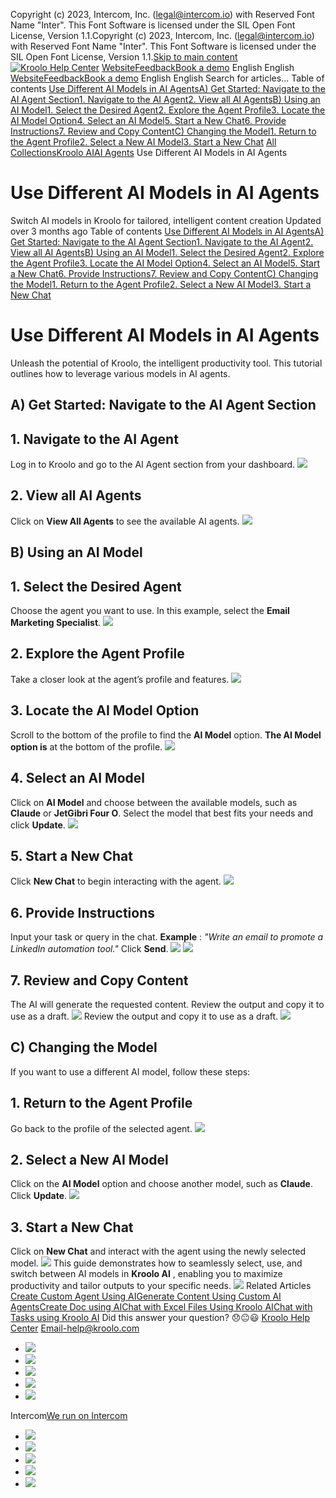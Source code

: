 Copyright (c) 2023, Intercom, Inc. (legal@intercom.io) with Reserved Font Name "Inter". This Font Software is licensed under the SIL Open Font License, Version 1.1.Copyright (c) 2023, Intercom, Inc. (legal@intercom.io) with Reserved Font Name "Inter". This Font Software is licensed under the SIL Open Font License, Version 1.1.[Skip to main content](https://help.kroolo.com/en/articles/10209783-use-different-ai-models-in-ai-agents#main-content)
[![Kroolo Help Center](https://downloads.intercomcdn.com/i/o/h4qkzypg/611116/ee699fbf23fef0f6d8d4f666d84c/37cdcedd14003d8fdcfdeda0a05c09cb)](https://help.kroolo.com/en/)
[Website](https://kroolo.com/)[Feedback](https://kroolo.featurebase.app/)[Book a demo](https://kroolo.com/book-demo)
English
English
[Website](https://kroolo.com/)[Feedback](https://kroolo.featurebase.app/)[Book a demo](https://kroolo.com/book-demo)
English
English
Search for articles...
Table of contents
[Use Different AI Models in AI Agents](https://help.kroolo.com/en/articles/10209783-use-different-ai-models-in-ai-agents#h_35177db6b3)[A) Get Started: Navigate to the AI Agent Section](https://help.kroolo.com/en/articles/10209783-use-different-ai-models-in-ai-agents#h_6ac4367071)[1. Navigate to the AI Agent](https://help.kroolo.com/en/articles/10209783-use-different-ai-models-in-ai-agents#h_624f288063)[2. View all AI Agents](https://help.kroolo.com/en/articles/10209783-use-different-ai-models-in-ai-agents#h_02dfbcbb51)[B) Using an AI Model](https://help.kroolo.com/en/articles/10209783-use-different-ai-models-in-ai-agents#h_5c75bd1fc2)[1. Select the Desired Agent](https://help.kroolo.com/en/articles/10209783-use-different-ai-models-in-ai-agents#h_0782c7803f)[2. Explore the Agent Profile](https://help.kroolo.com/en/articles/10209783-use-different-ai-models-in-ai-agents#h_d04f9f1fd6)[3. Locate the AI Model Option](https://help.kroolo.com/en/articles/10209783-use-different-ai-models-in-ai-agents#h_a724bc0088)[4. Select an AI Model](https://help.kroolo.com/en/articles/10209783-use-different-ai-models-in-ai-agents#h_e193fbe97a)[5. Start a New Chat](https://help.kroolo.com/en/articles/10209783-use-different-ai-models-in-ai-agents#h_6c5ffe0dba)[6. Provide Instructions](https://help.kroolo.com/en/articles/10209783-use-different-ai-models-in-ai-agents#h_aa16825583)[7. Review and Copy Content](https://help.kroolo.com/en/articles/10209783-use-different-ai-models-in-ai-agents#h_3921240941)[C) Changing the Model](https://help.kroolo.com/en/articles/10209783-use-different-ai-models-in-ai-agents#h_2f04a1d9f2)[1. Return to the Agent Profile](https://help.kroolo.com/en/articles/10209783-use-different-ai-models-in-ai-agents#h_4e8d4752cb)[2. Select a New AI Model](https://help.kroolo.com/en/articles/10209783-use-different-ai-models-in-ai-agents#h_fb1fb1b1df)[3. Start a New Chat](https://help.kroolo.com/en/articles/10209783-use-different-ai-models-in-ai-agents#h_c5d23c1408)
[All Collections](https://help.kroolo.com/en/)[Kroolo AI](https://help.kroolo.com/en/collections/9304754-kroolo-ai)[AI Agents](https://help.kroolo.com/en/collections/10019710-ai-agents)
Use Different AI Models in AI Agents
# Use Different AI Models in AI Agents
Switch AI models in Kroolo for tailored, intelligent content creation
Updated over 3 months ago
Table of contents
[Use Different AI Models in AI Agents](https://help.kroolo.com/en/articles/10209783-use-different-ai-models-in-ai-agents#h_35177db6b3)[A) Get Started: Navigate to the AI Agent Section](https://help.kroolo.com/en/articles/10209783-use-different-ai-models-in-ai-agents#h_6ac4367071)[1. Navigate to the AI Agent](https://help.kroolo.com/en/articles/10209783-use-different-ai-models-in-ai-agents#h_624f288063)[2. View all AI Agents](https://help.kroolo.com/en/articles/10209783-use-different-ai-models-in-ai-agents#h_02dfbcbb51)[B) Using an AI Model](https://help.kroolo.com/en/articles/10209783-use-different-ai-models-in-ai-agents#h_5c75bd1fc2)[1. Select the Desired Agent](https://help.kroolo.com/en/articles/10209783-use-different-ai-models-in-ai-agents#h_0782c7803f)[2. Explore the Agent Profile](https://help.kroolo.com/en/articles/10209783-use-different-ai-models-in-ai-agents#h_d04f9f1fd6)[3. Locate the AI Model Option](https://help.kroolo.com/en/articles/10209783-use-different-ai-models-in-ai-agents#h_a724bc0088)[4. Select an AI Model](https://help.kroolo.com/en/articles/10209783-use-different-ai-models-in-ai-agents#h_e193fbe97a)[5. Start a New Chat](https://help.kroolo.com/en/articles/10209783-use-different-ai-models-in-ai-agents#h_6c5ffe0dba)[6. Provide Instructions](https://help.kroolo.com/en/articles/10209783-use-different-ai-models-in-ai-agents#h_aa16825583)[7. Review and Copy Content](https://help.kroolo.com/en/articles/10209783-use-different-ai-models-in-ai-agents#h_3921240941)[C) Changing the Model](https://help.kroolo.com/en/articles/10209783-use-different-ai-models-in-ai-agents#h_2f04a1d9f2)[1. Return to the Agent Profile](https://help.kroolo.com/en/articles/10209783-use-different-ai-models-in-ai-agents#h_4e8d4752cb)[2. Select a New AI Model](https://help.kroolo.com/en/articles/10209783-use-different-ai-models-in-ai-agents#h_fb1fb1b1df)[3. Start a New Chat](https://help.kroolo.com/en/articles/10209783-use-different-ai-models-in-ai-agents#h_c5d23c1408)
# Use Different AI Models in AI Agents
Unleash the potential of Kroolo, the intelligent productivity tool. This tutorial outlines how to leverage various models in AI agents.
## **A) Get Started: Navigate to the AI Agent Section**
## 1. Navigate to the AI Agent
Log in to Kroolo and go to the AI Agent section from your dashboard.
[![](https://downloads.intercomcdn.com/i/o/h4qkzypg/1269170873/6714f516c769ef5f1de7470dceaf/c06d0a42-8654-4699-93c5-87ef5a364376.png?expires=1747842300&signature=2a9b043405063ad235a1db2d4a080a60734b4fa95673ff714ebe3a5c4b3fc93a&req=dSIhH8h5nYlYWvMW1HO4zX8MX01KbhrO8ZYV3f5F9jOfzSUMuLvVCwSa466a%0Azed9itNrL5UjS%2BgNzvM%3D%0A)](https://downloads.intercomcdn.com/i/o/h4qkzypg/1269170873/6714f516c769ef5f1de7470dceaf/c06d0a42-8654-4699-93c5-87ef5a364376.png?expires=1747842300&signature=2a9b043405063ad235a1db2d4a080a60734b4fa95673ff714ebe3a5c4b3fc93a&req=dSIhH8h5nYlYWvMW1HO4zX8MX01KbhrO8ZYV3f5F9jOfzSUMuLvVCwSa466a%0Azed9itNrL5UjS%2BgNzvM%3D%0A)
## 2. View all AI Agents
Click on **View All Agents** to see the available AI agents.
[![](https://downloads.intercomcdn.com/i/o/h4qkzypg/1269170885/203b9486d91b7f80b4068bb445b0/7def7072-c276-4eaf-b86a-9cd7441ba662.png?expires=1747842300&signature=566cc477f6cb3364cfa1da57825ca5380d606a8fda51fe6e8391d3d8b724be86&req=dSIhH8h5nYlXXPMW1HO4zfEYi4qYR6VQBnYDrUdORezQNFXS8n1wK5YCx%2BL8%0AvW3STTZeMBKdXNBHeAw%3D%0A)](https://downloads.intercomcdn.com/i/o/h4qkzypg/1269170885/203b9486d91b7f80b4068bb445b0/7def7072-c276-4eaf-b86a-9cd7441ba662.png?expires=1747842300&signature=566cc477f6cb3364cfa1da57825ca5380d606a8fda51fe6e8391d3d8b724be86&req=dSIhH8h5nYlXXPMW1HO4zfEYi4qYR6VQBnYDrUdORezQNFXS8n1wK5YCx%2BL8%0AvW3STTZeMBKdXNBHeAw%3D%0A)
## **B) Using an AI Model**
## **1. Select the Desired Agent**
Choose the agent you want to use. In this example, select the **Email Marketing Specialist**.
[![](https://downloads.intercomcdn.com/i/o/h4qkzypg/1269170869/18909365c1bb9c27151afd7a06ae/9d5eefdb-5b2d-4bfc-b738-0c537e42502f.png?expires=1747842300&signature=2f44914652f793cf20f1af9ce4308a3b981e1780f86945be37968c1ad50fc7e7&req=dSIhH8h5nYlZUPMW1HO4zcfVTtV8P08NP6ovfAc3CdRmDCLWobzOJ15mY7lE%0A7hAxIB7ZzPG8A5BPQkU%3D%0A)](https://downloads.intercomcdn.com/i/o/h4qkzypg/1269170869/18909365c1bb9c27151afd7a06ae/9d5eefdb-5b2d-4bfc-b738-0c537e42502f.png?expires=1747842300&signature=2f44914652f793cf20f1af9ce4308a3b981e1780f86945be37968c1ad50fc7e7&req=dSIhH8h5nYlZUPMW1HO4zcfVTtV8P08NP6ovfAc3CdRmDCLWobzOJ15mY7lE%0A7hAxIB7ZzPG8A5BPQkU%3D%0A)
## **2. Explore the Agent Profile**
Take a closer look at the agent’s profile and features.
[![](https://downloads.intercomcdn.com/i/o/h4qkzypg/1269170870/022e3c7f4eb1c93867225751285a/085623db-ab63-4eff-90da-21467075398f.gif?expires=1747842300&signature=3889dda18471c97120401bbcd11f9af6dca258c7a7ccbddb05098abcf8e90617&req=dSIhH8h5nYlYWfMW1HO4zTaAKSzgY%2BZihittlJaxItquj%2FraSrrZckh9o0nZ%0AJnOkfU5%2BLFLkdJi7Pq4%3D%0A)](https://downloads.intercomcdn.com/i/o/h4qkzypg/1269170870/022e3c7f4eb1c93867225751285a/085623db-ab63-4eff-90da-21467075398f.gif?expires=1747842300&signature=3889dda18471c97120401bbcd11f9af6dca258c7a7ccbddb05098abcf8e90617&req=dSIhH8h5nYlYWfMW1HO4zTaAKSzgY%2BZihittlJaxItquj%2FraSrrZckh9o0nZ%0AJnOkfU5%2BLFLkdJi7Pq4%3D%0A)
## **3.** **Locate the AI Model Option**
Scroll to the bottom of the profile to find the **AI Model** option. **The AI Model option is** at the bottom of the profile.
[![](https://downloads.intercomcdn.com/i/o/h4qkzypg/1269170888/6afd539aa2747ebdf5f35214f9aa/7b040b74-3b03-46d9-8c49-edc3932e675c.png?expires=1747842300&signature=cb1b689ffd3ceda57ec1e55c534ffe27f78c8943de6021a66e93ea68b0394590&req=dSIhH8h5nYlXUfMW1HO4zWNdM5YMseYsQmdNTnpJ0Qg1Sb1TiqXksf4Rzl3H%0AxQCxzNmAUuYLF8WHGRM%3D%0A)](https://downloads.intercomcdn.com/i/o/h4qkzypg/1269170888/6afd539aa2747ebdf5f35214f9aa/7b040b74-3b03-46d9-8c49-edc3932e675c.png?expires=1747842300&signature=cb1b689ffd3ceda57ec1e55c534ffe27f78c8943de6021a66e93ea68b0394590&req=dSIhH8h5nYlXUfMW1HO4zWNdM5YMseYsQmdNTnpJ0Qg1Sb1TiqXksf4Rzl3H%0AxQCxzNmAUuYLF8WHGRM%3D%0A)
## **4. Select an AI Model**
Click on **AI Model** and choose between the available models, such as **Claude** or **JetGibri Four O**. Select the model that best fits your needs and click **Update**.
[![](https://downloads.intercomcdn.com/i/o/h4qkzypg/1269170889/6daa2a7d06e06c7d7ba68968acbc/ab839c58-bb3d-4012-a79b-10e93e33fc9b.gif?expires=1747842300&signature=f8de8055002632958d1b3716952f83d4b543bc9e03b5efc3d73e17c8b242b216&req=dSIhH8h5nYlXUPMW1HO4zfYzdCgpE9oHpSCMPtFHTdf1LaXso7Y0dB0jGVyq%0AaQWRxb9KDluzY7sJvBc%3D%0A)](https://downloads.intercomcdn.com/i/o/h4qkzypg/1269170889/6daa2a7d06e06c7d7ba68968acbc/ab839c58-bb3d-4012-a79b-10e93e33fc9b.gif?expires=1747842300&signature=f8de8055002632958d1b3716952f83d4b543bc9e03b5efc3d73e17c8b242b216&req=dSIhH8h5nYlXUPMW1HO4zfYzdCgpE9oHpSCMPtFHTdf1LaXso7Y0dB0jGVyq%0AaQWRxb9KDluzY7sJvBc%3D%0A)
## **5. Start a New Chat**
Click **New Chat** to begin interacting with the agent.
[![](https://downloads.intercomcdn.com/i/o/h4qkzypg/1269170874/ef09baef3f47c4af34d2faad6a54/75d85814-1bfc-4df0-950e-22f82881886c.png?expires=1747842300&signature=ebf13eb3256d5d9c600eff6001df3538e1d6272065255a2bb1470a998123c6b0&req=dSIhH8h5nYlYXfMW1HO4zUItYNh%2BHiodG5NI%2B7FUSUkx0aJmZ%2Fbn0qwFQymd%0AfM3eU6%2BXBttOz4px7lQ%3D%0A)](https://downloads.intercomcdn.com/i/o/h4qkzypg/1269170874/ef09baef3f47c4af34d2faad6a54/75d85814-1bfc-4df0-950e-22f82881886c.png?expires=1747842300&signature=ebf13eb3256d5d9c600eff6001df3538e1d6272065255a2bb1470a998123c6b0&req=dSIhH8h5nYlYXfMW1HO4zUItYNh%2BHiodG5NI%2B7FUSUkx0aJmZ%2Fbn0qwFQymd%0AfM3eU6%2BXBttOz4px7lQ%3D%0A)
## **6. Provide Instructions**
Input your task or query in the chat. **Example** : _"Write an email to promote a LinkedIn automation tool."_ Click **Send**.
[![](https://downloads.intercomcdn.com/i/o/h4qkzypg/1269170867/ed8b37ae8241e40297fb977791ba/3c5bdb5f-c350-4ccf-9271-229d4418389d.gif?expires=1747842300&signature=98d1a4d8a24e54f50d5ecf1a0751c27e1c1ba70783164a619761efdaab4f8396&req=dSIhH8h5nYlZXvMW1HO4zer4%2FyDS01VskMEXoffPSq%2B5IG6BDn9APAbcgRqF%0AqMmdXwxZ%2BplUosMJNnI%3D%0A)](https://downloads.intercomcdn.com/i/o/h4qkzypg/1269170867/ed8b37ae8241e40297fb977791ba/3c5bdb5f-c350-4ccf-9271-229d4418389d.gif?expires=1747842300&signature=98d1a4d8a24e54f50d5ecf1a0751c27e1c1ba70783164a619761efdaab4f8396&req=dSIhH8h5nYlZXvMW1HO4zer4%2FyDS01VskMEXoffPSq%2B5IG6BDn9APAbcgRqF%0AqMmdXwxZ%2BplUosMJNnI%3D%0A)
[![](https://downloads.intercomcdn.com/i/o/h4qkzypg/1269170884/f0245711a3f0995ae702ac76bb3d/b0cedbfe-59da-4125-835b-cfba13ad16c7.png?expires=1747842300&signature=f668f093cb648f8d0314082552593c2d86caa298148381d0f59263377925b2a8&req=dSIhH8h5nYlXXfMW1HO4za%2FQWDxMiJnioUMuT0pupZrJ3tJA%2BHZQQuJzmfii%0AZaQbhCtFsSRLhDEaBaY%3D%0A)](https://downloads.intercomcdn.com/i/o/h4qkzypg/1269170884/f0245711a3f0995ae702ac76bb3d/b0cedbfe-59da-4125-835b-cfba13ad16c7.png?expires=1747842300&signature=f668f093cb648f8d0314082552593c2d86caa298148381d0f59263377925b2a8&req=dSIhH8h5nYlXXfMW1HO4za%2FQWDxMiJnioUMuT0pupZrJ3tJA%2BHZQQuJzmfii%0AZaQbhCtFsSRLhDEaBaY%3D%0A)
## **7. Review and Copy Content**
The AI will generate the requested content. Review the output and copy it to use as a draft.
[![](https://downloads.intercomcdn.com/i/o/h4qkzypg/1269170887/ccb21668212b78236dbdd093ccc8/b3f90fc8-7ab3-45f3-a390-8a514c290bbe.gif?expires=1747842300&signature=4ca74c30c7bc55195453accc5bbb42a3f834aff012c10e2c8e068de4ffa90d10&req=dSIhH8h5nYlXXvMW1HO4zSqqTHSs71S9PHv7xKwiTjC5J8%2FLcaz8vQF8Ui1b%0AplY9OWl%2FDmH%2Feh2Lb0Y%3D%0A)](https://downloads.intercomcdn.com/i/o/h4qkzypg/1269170887/ccb21668212b78236dbdd093ccc8/b3f90fc8-7ab3-45f3-a390-8a514c290bbe.gif?expires=1747842300&signature=4ca74c30c7bc55195453accc5bbb42a3f834aff012c10e2c8e068de4ffa90d10&req=dSIhH8h5nYlXXvMW1HO4zSqqTHSs71S9PHv7xKwiTjC5J8%2FLcaz8vQF8Ui1b%0AplY9OWl%2FDmH%2Feh2Lb0Y%3D%0A)
Review the output and copy it to use as a draft.
[![](https://downloads.intercomcdn.com/i/o/h4qkzypg/1269170886/899d2be0175df99b7caeb0bf7332/c9b7196a-1f37-4146-b769-809ad527b152.gif?expires=1747842300&signature=8c24a4077a742c35814531306030b3089e04d5c0dfd0c9929dd86c7c1a20ad68&req=dSIhH8h5nYlXX%2FMW1HO4zaLE8PCfz8ClnZG%2BDaa8Ms%2B9OGdoMyTt8TFvjNYt%0AYGaP01aEDZPum03%2Fvaw%3D%0A)](https://downloads.intercomcdn.com/i/o/h4qkzypg/1269170886/899d2be0175df99b7caeb0bf7332/c9b7196a-1f37-4146-b769-809ad527b152.gif?expires=1747842300&signature=8c24a4077a742c35814531306030b3089e04d5c0dfd0c9929dd86c7c1a20ad68&req=dSIhH8h5nYlXX%2FMW1HO4zaLE8PCfz8ClnZG%2BDaa8Ms%2B9OGdoMyTt8TFvjNYt%0AYGaP01aEDZPum03%2Fvaw%3D%0A)
## C) Changing the Model
If you want to use a different AI model, follow these steps:
## **1. Return to the Agent Profile**
Go back to the profile of the selected agent.
[![](https://downloads.intercomcdn.com/i/o/h4qkzypg/1270014888/1618436a6f930d498b99f1686ec5/3c56012d-4c10-492b-ae78-4507cc15ced2.gif?expires=1747842300&signature=d3011febccffd94911896410ca74da1330ba5887046729e6d1d86e0ddbfb919a&req=dSIgFsl%2FmYlXUfMW1HO4zYMH4g94pFATbNGSct%2BBDcziCSjCprPrESTHsbfw%0AjkmHkDImHrOr5e1Bqdg%3D%0A)](https://downloads.intercomcdn.com/i/o/h4qkzypg/1270014888/1618436a6f930d498b99f1686ec5/3c56012d-4c10-492b-ae78-4507cc15ced2.gif?expires=1747842300&signature=d3011febccffd94911896410ca74da1330ba5887046729e6d1d86e0ddbfb919a&req=dSIgFsl%2FmYlXUfMW1HO4zYMH4g94pFATbNGSct%2BBDcziCSjCprPrESTHsbfw%0AjkmHkDImHrOr5e1Bqdg%3D%0A)
## **2. Select a New AI Model**
Click on the **AI Model** option and choose another model, such as **Claude**. Click **Update**.
[![](https://downloads.intercomcdn.com/i/o/h4qkzypg/1269170877/13fc54b190a4c1c06edb0925a5ab/269b6afc-3067-4115-b66b-901dac2c5453.gif?expires=1747842300&signature=91f1a6d451a582501a5b8a3e0f98432933277d2a4979cae2fecf862461857f43&req=dSIhH8h5nYlYXvMW1HO4zTZ3qY7Q9CiFbm36REwv06g84MVeCsPqGZyigcYL%0A6HfKNxOgC9GqxeqbHGQ%3D%0A)](https://downloads.intercomcdn.com/i/o/h4qkzypg/1269170877/13fc54b190a4c1c06edb0925a5ab/269b6afc-3067-4115-b66b-901dac2c5453.gif?expires=1747842300&signature=91f1a6d451a582501a5b8a3e0f98432933277d2a4979cae2fecf862461857f43&req=dSIhH8h5nYlYXvMW1HO4zTZ3qY7Q9CiFbm36REwv06g84MVeCsPqGZyigcYL%0A6HfKNxOgC9GqxeqbHGQ%3D%0A)
## **3. Start a New Chat**
Click on **New Chat** and interact with the agent using the newly selected model.
[![](https://downloads.intercomcdn.com/i/o/h4qkzypg/1270014487/5e0a2356c02a05cc574b3560badf/9cb1a2af-f502-433f-894c-8be54d6cf8e3.png?expires=1747842300&signature=2126ee065ed29069e8b310f93dc61bfd932d637abc409292f3247d71dae11ea6&req=dSIgFsl%2FmYVXXvMW1HO4zb0W47V7utBOIFs54ZeN0fybcYeC0haJT9p41te5%0Ah2pUDG7eg2BeOfIqO8A%3D%0A)](https://downloads.intercomcdn.com/i/o/h4qkzypg/1270014487/5e0a2356c02a05cc574b3560badf/9cb1a2af-f502-433f-894c-8be54d6cf8e3.png?expires=1747842300&signature=2126ee065ed29069e8b310f93dc61bfd932d637abc409292f3247d71dae11ea6&req=dSIgFsl%2FmYVXXvMW1HO4zb0W47V7utBOIFs54ZeN0fybcYeC0haJT9p41te5%0Ah2pUDG7eg2BeOfIqO8A%3D%0A)
This guide demonstrates how to seamlessly select, use, and switch between AI models in **Kroolo AI** , enabling you to maximize productivity and tailor outputs to your specific needs.
[![](https://downloads.intercomcdn.com/i/o/h4qkzypg/1270015302/28e80d08d0df236e04ec539c844f/cta+2.png?expires=1747842300&signature=4f1cf8233f17957f8c963cf178baa6796c5ef8ac824f64c5025a2d44a1abea87&req=dSIgFsl%2FmIJfW%2FMW1HO4zZ3XTXPRGJDRI5dJzaJgyFF56p3eAaGOYHH12PBv%0ArpOpCA8OI3kwHLIeNx4%3D%0A)](https://kroolo.com/)
Related Articles
[Create Custom Agent Using AI](https://help.kroolo.com/en/articles/9669040-create-custom-agent-using-ai)[Generate Content Using Custom AI Agents](https://help.kroolo.com/en/articles/9669041-generate-content-using-custom-ai-agents)[Create Doc using AI](https://help.kroolo.com/en/articles/9826798-create-doc-using-ai)[Chat with Excel Files Using Kroolo AI](https://help.kroolo.com/en/articles/10224942-chat-with-excel-files-using-kroolo-ai)[Chat with Tasks using Kroolo AI](https://help.kroolo.com/en/articles/10255499-chat-with-tasks-using-kroolo-ai)
Did this answer your question?
😞😐😃
[Kroolo Help Center](https://help.kroolo.com/en/)
Email-help@kroolo.com
  * [![](https://intercom.help/kroolo/assets/svg/icon:social-facebook/FFFFFF)](https://www.facebook.com/profile.php?id=61553808299270)
  * [![](https://intercom.help/kroolo/assets/svg/icon:social-linkedin/FFFFFF)](https://www.linkedin.com/company/getkroolo)
  * [![](https://intercom.help/kroolo/assets/svg/icon:social-instagram/FFFFFF)](https://www.instagram.com/getkroolo)
  * [![](https://intercom.help/kroolo/assets/svg/icon:social-youtube/FFFFFF)](https://www.youtube.com/@getkroolo/featured)
  * [![](https://intercom.help/kroolo/assets/svg/icon:social-twitter-x/FFFFFF)](https://www.twitter.com/getkroolo)


Intercom[We run on Intercom](https://www.intercom.com/intercom-link?company=Kroolo&solution=customer-support&utm_campaign=intercom-link&utm_content=We+run+on+Intercom&utm_medium=help-center&utm_referrer=https%3A%2F%2Fhelp.kroolo.com%2Fen%2Farticles%2F10209783-use-different-ai-models-in-ai-agents&utm_source=desktop-web)
  * [![](https://intercom.help/kroolo/assets/svg/icon:social-facebook/FFFFFF)](https://www.facebook.com/profile.php?id=61553808299270)
  * [![](https://intercom.help/kroolo/assets/svg/icon:social-linkedin/FFFFFF)](https://www.linkedin.com/company/getkroolo)
  * [![](https://intercom.help/kroolo/assets/svg/icon:social-instagram/FFFFFF)](https://www.instagram.com/getkroolo)
  * [![](https://intercom.help/kroolo/assets/svg/icon:social-youtube/FFFFFF)](https://www.youtube.com/@getkroolo/featured)
  * [![](https://intercom.help/kroolo/assets/svg/icon:social-twitter-x/FFFFFF)](https://www.twitter.com/getkroolo)


